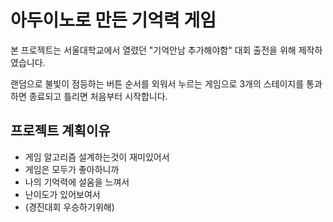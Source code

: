 # 아두이노로 만든 기억력 게임
본 프로젝트는 서울대학교에서 열렸던 "기억안남 추가해야함" 대회 출전을 위해 제작하였습니다.

랜덤으로 불빛이 점등하는 버튼 순서를 외워서 누르는 게임으로 
3개의 스테이지를 통과하면 종료되고 틀리면 처음부터 시작합니다.

## 프로젝트 계획이유
+ 게임 알고리즘 설계하는것이 재미있어서
+ 게임은 모두가 좋아하니까
+ 나의 기억력에 설움을 느껴서
+ 난이도가 있어보여서
+ (경진대회 우승하기위해)
